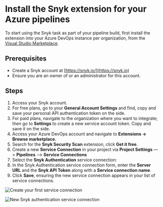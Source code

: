 # Install the Snyk extension for your Azure pipelines

To start using the Snyk task as part of your pipeline build, first install the extension into your Azure DevOps instance per organization, from the [Visual Studio Marketplace](https://marketplace.visualstudio.com/items?itemName=Snyk.snyk-security-scan).

## **Prerequisites**

* Create a Snyk account at [https://snyk.io/](https://snyk.io)
* Ensure you are an owner of or an administrator for this account.

## **Steps**

1. Access your Snyk account.
2. For free plans, go to your **General Account Settings** and find, copy and save your personal API authentication token on the side.
3. For paid plans, navigate to the organization where you want to integrate; then go to **Settings** to create a new service account token. Copy and save it on the side.
4. Access your Azure DevOps account and navigate to **Extensions -> Browse marketplace.**
5. Search for the **Snyk Security Scan** extension, click **Get it free**.
6. Create a new **Service Connection** in your project via **Project Settings** —> **Pipelines** —> **Service Connections**
7. Select the **Snyk Authentication** service connection:
8. In the Snyk Authentication service connection form, enter the **Server URL** and the **Snyk API Token** along with a **Service connection name**.
9. Click **Save**, ensuring the new service connection appears in your list of service connections.

![Create your first service connection](../../../.gitbook/assets/ap\_-\_search.jpg)

![New Snyk authentication service connection](../../../.gitbook/assets/ap\_-\_config.jpg)
